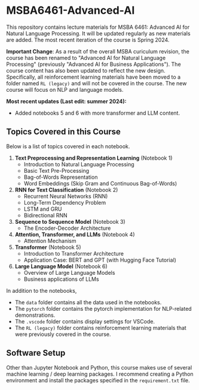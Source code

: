 # MSBA6461-Advanced-AI

This repository contains lecture materials for MSBA 6461: Advanced AI for Natural Language Processing. It will be updated regularly as new materials are added. The most recent iteration of the course is Spring 2024.

**Important Change**: As a result of the overall MSBA curiculum revision, the course has been renamed to "Advanced AI for Natural Language Processing" (previously "Advanced AI for Business Applications"). The course content has also been updated to reflect the new design. Specifically, all reinforcement learning materials have been moved to a folder named ```RL (legacy)``` and will not be covered in the course. The new course will focus on NLP and language models.

**Most recent updates (Last edit: summer 2024):**
- Added notebooks 5 and 6 with more transformer and LLM content.


## Topics Covered in this Course

Below is a list of topics covered in each notebook.

1. **Text Preprocessing and Representation Learning** (Notebook 1)
   - Introduction to Natural Language Processing
   - Basic Text Pre-Processing
   - Bag-of-Words Representation
   - Word Embeddings (Skip Gram and Continuous Bag-of-Words)
2. **RNN for Text Classification** (Notebook 2)
   - Recurrent Neural Networks (RNN)
   - Long-Term Dependency Problem
   - LSTM and GRU
   - Bidirectional RNN
3. **Sequence to Sequence Model** (Notebook 3)
   - The Encoder-Decoder Architecture
4. **Attention, Transformer, and LLMs** (Notebook 4)
   - Attention Mechanism
5. **Transformer** (Notebook 5)
   - Introduction to Transformer Architecture
   - Application Case: BERT and GPT (with Hugging Face Tutorial)
6. **Large Language Model** (Notebook 6)
   - Overview of Large Language Models
   - Business applications of LLMs

In addition to the notebooks,
   - The ```data``` folder contains all the data used in the notebooks.
   - The ```pytorch``` folder contains the pytorch implementation for NLP-related demonstrations.
   - The ```.vscode``` folder contains display settings for VSCode.
   - The ```RL (legacy)``` folder contains reinforcement learning materials that were previously covered in the course.


## Software Setup

Other than Jupyter Notebook and Python, this course makes use of several machine learning / deep learning packages. I recommend creating a Python environment and install the packages specified in the ```requirement.txt``` file.
